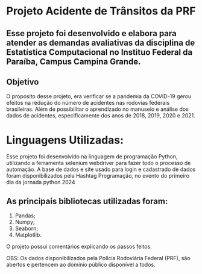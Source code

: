 <h1>Projeto Acidente de Trânsitos da PRF</h1>

<h2>Esse projeto foi desenvolvido e elabora para atender as demandas avaliativas da disciplina de Estatística Computacional no Instituo Federal da Paraíba, Campus Campina Grande.</h2>

<h2> Objetivo </h2>

<p> O proposito desse projeto, era verificar se a pandemia da COVID-19 gerou efeitos na redução do número de acidentes nas rodovias federais brasileiras. Além de possibilitar o aprendizado no manuseio e análise dos dados de acidentes, especificamente dos anos de 2018, 2019, 2020 e 2021.</p>

<h1>Linguagens Utilizadas:</h1>

<p>Esse projeto foi desenvolvido na linguagem de programação Python, utilizando a ferramenta selenium webdriver para fazer todo o processo de automação. A base de dados e site usado para login e cadastrado de dados foram disponibilizados pela Hashtag Programação, no evento do primeiro dia da jornada python 2024 </p>

<h2>As principais bibliotecas utilizadas foram:</h2>

<ol>
<li>Pandas;</li>
<li>Numpy;</li>
<li>Seaborn;</li>
<li>Matplotlib.</li>
</ol>

<p>O projeto possui comentários explicando os passos feitos.</p>
<p>OBS: Os dados disponibilizados pela Polícia Rodoviária Federal (PRF), são abertos e pertencem ao domínio público disponível a todos.</p>
